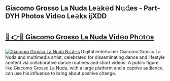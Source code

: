 ## Giacomo Grosso La Nuda Le𝚊k𝚎d N𝚞𝚍es - Part-DYH Photos Vid𝚎o Le𝚊ks ijXDD

# <h2><a href="http://fbbqwa.evod.top/?m=Giacomo+Grosso+La+Nuda">🔗 👉🔴 Giacomo Grosso La Nuda Vid𝚎o Ph𝚘t𝚘s</a></h2>

[![Giacomo Grosso La Nuda N𝚞d𝚎s](https://i.imgur.com/8V9OHl7.gif)](http://fbbqwa.evod.top/?m=Giacomo+Grosso+La+Nuda)
Digital entertainer Giacomo Grosso La Nuda and multimedia artist, celebrated for disseminating dance and lifestyle content via collaborative dance routines and short videos. A public figure like Giacomo Grosso La Nuda, with a large platform and a captive audience, can use his influence to bring about positive change. 
